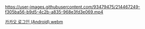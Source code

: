 

https://user-images.githubusercontent.com/93479475/214467249-f305ba56-b9d5-4c2b-a835-968e3fd3e069.mp4

[카카오 로그인 (Android).webm](https://user-images.githubusercontent.com/93479475/214467275-a3600d9c-eedb-4fa7-a71d-1cb224b58240.webm)
